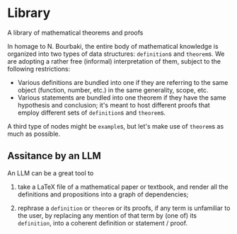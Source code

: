 # Library
A library of mathematical theorems and proofs

In homage to N. Bourbaki, the entire body of mathematical knowledge is organized into two types of 
data structures: `definition`s and `theorem`s. We are adopting a rather free (informal) interpretation of them, 
subject to the following restrictions:

- Various definitions are bundled into one if they are referring to the same object (function, number, etc.) in the
same generality, scope, etc.
- Various statements are bundled into one theorem if they have the same hypothesis and conclusion; it's meant to 
host different proofs that employ different sets of `definition`s and `theorem`s.

A third type of nodes might be `example`s, but let's make use of `theorem`s as much as possible.

## Assitance by an LLM

An LLM can be a great tool to

1. take a LaTeX file of a mathematical paper or textbook, and render all the definitions
and propositions into a graph of dependencies;

1. rephrase a `definition` or `theorem` or its proofs, if any term is unfamiliar to the user, by replacing
any mention of that term by (one of) its `definition`, into a coherent definition or statement / proof.
